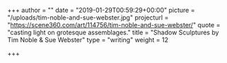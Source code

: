 +++
author = ""
date = "2019-01-29T00:59:29+00:00"
picture = "/uploads/tim-noble-and-sue-webster.jpg"
projecturl = "https://scene360.com/art/114756/tim-noble-and-sue-webster/"
quote = "casting light on grotesque assemblages."
title = "Shadow Sculptures by Tim Noble & Sue Webster"
type = "writing"
weight = 12

+++
